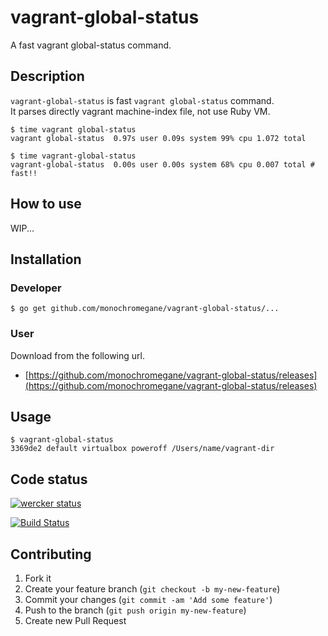 # vagrant-global-status

A fast vagrant global-status command.

## Description

`vagrant-global-status` is fast `vagrant global-status` command.  
It parses directly vagrant machine-index file, not use Ruby VM.

```console
$ time vagrant global-status
vagrant global-status  0.97s user 0.09s system 99% cpu 1.072 total

$ time vagrant-global-status
vagrant-global-status  0.00s user 0.00s system 68% cpu 0.007 total # fast!!
```

## How to use

WIP...

## Installation

### Developer

```console
$ go get github.com/monochromegane/vagrant-global-status/...
```

### User

Download from the following url.

- [https://github.com/monochromegane/vagrant-global-status/releases](https://github.com/monochromegane/vagrant-global-status/releases)

## Usage

```console
$ vagrant-global-status
3369de2 default virtualbox poweroff /Users/name/vagrant-dir
```

## Code status

[![wercker status](https://app.wercker.com/status/8169cbc1fb1e057433f7a06f0dd0cf97/m/master "wercker status")](https://app.wercker.com/project/bykey/8169cbc1fb1e057433f7a06f0dd0cf97)

[![Build Status](https://travis-ci.org/monochromegane/vagrant-global-status.svg?branch=master)](https://travis-ci.org/monochromegane/vagrant-global-status)

## Contributing

1. Fork it
2. Create your feature branch (`git checkout -b my-new-feature`)
3. Commit your changes (`git commit -am 'Add some feature'`)
4. Push to the branch (`git push origin my-new-feature`)
5. Create new Pull Request

